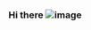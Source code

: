 ### Hi there ![image](https://user-images.githubusercontent.com/98265969/150681585-54c5e241-1479-4617-a860-32576008effe.png)
